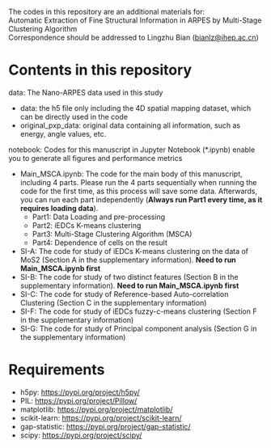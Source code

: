 The codes in this repository are an additional materials for:  
Automatic Extraction of Fine Structural Information in ARPES by Multi-Stage Clustering Algorithm  
Correspondence should be addressed to Lingzhu Bian (bianlz@ihep.ac.cn)  

# Contents in this repository
data: The Nano-ARPES data used in this study  
  - data: the h5 file only including the 4D spatial mapping dataset, which can be directly used in the code
  - original_pxp_data: original data containing all information, such as energy, angle values, etc.

notebook: Codes for this manuscript in Jupyter Notebook (*.ipynb) enable you to generate all figures and performance metrics
  - Main_MSCA.ipynb: The code for the main body of this manuscript, including 4 parts. Please run the 4 parts sequentially when running the code for the first time, as this process will save some data. Afterwards, you can run each part independently (**Always run Part1 every time, as it requires loading data**).
    - Part1: Data Loading and pre-processing
    - Part2: iEDCs K-means clustering
    - Part3: Multi-Stage Clustering Algorithm (MSCA)
    - Part4: Dependence of cells on the result
  - SI-A: The code for study of iEDCs K-means clustering on the data of MoS2 (Section A in the supplementary information). **Need to run Main_MSCA.ipynb first**
  - SI-B: The code for study of two distinct features (Section B in the supplementary information). **Need to run Main_MSCA.ipynb first**
  - SI-C: The code for study of Reference-based Auto-correlation Clustering (Section C in the supplementary information)
  - SI-F: The code for study of iEDCs fuzzy-c-means clustering (Section F in the supplementary information)
  - SI-G: The code for study of Principal component analysis (Section G in the supplementary information)
# Requirements
  - h5py: https://pypi.org/project/h5py/
  - PIL: https://pypi.org/project/Pillow/
  - matplotlib: https://pypi.org/project/matplotlib/
  - scikit-learn: https://pypi.org/project/scikit-learn/
  - gap-statistic: https://pypi.org/project/gap-statistic/
  - scipy: https://pypi.org/project/scipy/
